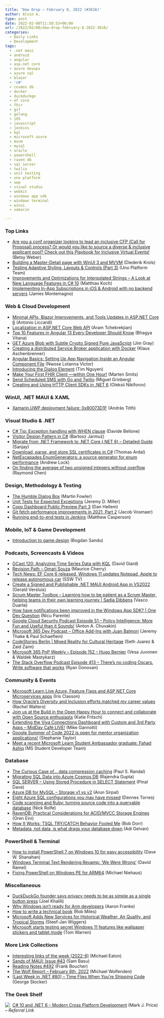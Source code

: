 ```yaml
---
title: 'Dew Drop – February 8, 2022 (#3616)'
author: Alvin A.
type: post
date: 2022-02-08T11:58:53+00:00
url: /2022/02/08/dew-drop-february-8-2022-3616/
categories:
  - Daily Links
  - Development
tags:
  - .net maui
  - android
  - angular
  - asp.net core
  - azure devops
  - azure sql
  - blazor
  - 'c#'
  - cosmos db
  - docker
  - duckduckgo
  - ef core
  - fhir
  - git
  - golang
  - iOS
  - javascript
  - jenkins
  - kql
  - microsoft azure
  - mvvm
  - mysql
  - oracle
  - powershell
  - raven db
  - sql server
  - twilio
  - unit testing
  - uno platform
  - uwp
  - visual studio
  - webkit
  - windows app sdk
  - windows terminal
  - winui
  - xamarin

---
```

### <a name="top"></a>Top Links

  * <a href="https://twitter.com/betsyweber/status/1490720625467572229?s=27" target="_blank" rel="noopener">Are you a conf organizer looking to lead an inclusive CFP (Call for Proposal) process? Or would you like to source a diverse & inclusive applicant pool? Check out this Playbook for Inclusive Virtual Events!</a> (Betsy Weber)
  * <a href="https://xamlbrewer.wordpress.com/2022/02/07/building-a-master-detail-page-with-winui-3-and-mvvm/" target="_blank" rel="noopener">Building a Master-Detail page with WinUI 3 and MVVM</a> (Diederik Krols)
  * <a href="https://platform.uno/blog/testing-adaptive-styling-layouts-controls/" target="_blank" rel="noopener">Testing Adaptive Styling, Layouts & Controls (Part 3)</a> (Uno Platform Team)
  * <a href="https://blog.jetbrains.com/dotnet/2022/02/07/improvements-and-optimizations-for-interpolated-strings-a-look-at-new-language-features-in-csharp-10/" target="_blank" rel="noopener">Improvements and Optimizations for Interpolated Strings – A Look at New Language Features in C# 10</a> (Matthias Koch)
  * <a href="https://montemagno.com/ios-android-subscription-implemenation-strategies/" target="_blank" rel="noopener">Implementing In-App Subscriptions in iOS & Android with no backend servers</a> (James Montemagno)



### <a name="web"></a>Web & Cloud Development

  * <a href="https://www.infoq.com/news/2022/02/aspnet-core-6/?utm_campaign=infoq_content&utm_source=infoq&utm_medium=feed&utm_term=global" target="_blank" rel="noopener">Minimal APIs, Blazor Improvements, and Tools Updates in ASP.NET Core 6</a> (Antonio Liccardi)
  * <a href="https://www.codeproject.com/Articles/5324504/Localization-in-ASP-NET-Core-Web-API" target="_blank" rel="noopener">Localization in ASP.NET Core Web API</a> (Aram Tchekrekjian)
  * <a href="https://www.syncfusion.com/blogs/post/top-10-features-in-angular-13-every-developer-should-know.aspx" target="_blank" rel="noopener">Top 10 Features in Angular 13 Every Developer Should Know</a> (Bhagya Vitana)
  * <a href="https://www.codeproject.com/Tips/5324130/GET-Azure-Blob-with-Subtle-Crypto-Signed-Pure-Java" target="_blank" rel="noopener">GET Azure Blob with Subtle Crypto Signed Pure JavaScript</a> (Jim Gray)
  * <a href="https://www.sqlservercentral.com/blogs/creating-a-distributed-service-broker-application-with-docker" target="_blank" rel="noopener">Creating a distributed Service Broker application with Docker</a> (Klaus Aschenbrenner)
  * <a href="https://www.telerik.com/blogs/angular-basics-setting-app-navigation-inside-angular-component-file" target="_blank" rel="noopener">Angular Basics: Setting Up App Navigation Inside an Angular Component File</a> (Nwose Lotanna Victor)
  * <a href="https://webkit.org/blog/12209/introducing-the-dialog-element/" target="_blank" rel="noopener">Introducing the Dialog Element</a> (Tim Nguyen)
  * <a href="https://fire.ly/blog/make-your-first-fhir-client-within-one-hour/" target="_blank" rel="noopener">Make Your First FHIR Client —within One Hour!</a> (Marten Smits)
  * <a href="https://www.twilio.com/blog/send-scheduled-sms-go-twilio" target="_blank" rel="noopener">Send Scheduled SMS with Go and Twilio</a> (Miguel Grinberg)
  * <a href="https://www.infoq.com/articles/creating-http-sdks-dotnet-6/" target="_blank" rel="noopener">Creating and Using HTTP Client SDKs in .NET 6</a> (Oleksii Nikiforov)



### <a name="silverlight"></a>WinUI, .NET MAUI & XAML

  * <a href="https://www.banditoth.hu/2022/02/08/xamarin-uwp-deployment-failure-0x80073d1f/" target="_blank" rel="noopener">Xamarin.UWP deployment failure: 0x80073D1F</a> (András Tóth)



### <a name="dotnet"></a>Visual Studio & .NET

  * <a href="https://www.code4it.dev/csharptips/exception-handling-when-clause" target="_blank" rel="noopener">C# Tip: Exception handling with WHEN clause</a> (Davide Bellone)
  * <a href="https://code-maze.com/csharp-visitor-design-pattern/" target="_blank" rel="noopener">Visitor Design Pattern in C#</a> (Bartosz Jarmuż)
  * <a href="https://procodeguide.com/dotnet/migrate-net-framework-to-net-core/" target="_blank" rel="noopener">Migrate from .NET Framework to .NET Core (.NET 6) – Detailed Guide</a> (Sanjay)
  * <a href="https://blog.elmah.io/download-parse-and-store-ssl-certificates-in-csharp/" target="_blank" rel="noopener">Download, parse, and store SSL certificates in C#</a> (Thomas Ardal)
  * <a href="https://andrewlock.net/netescapades-enumgenerators-a-source-generator-for-enum-performance/" target="_blank" rel="noopener">NetEscapades.EnumGenerators: a source generator for enum performance</a> (Andrew Lock)
  * <a href="https://devblogs.microsoft.com/oldnewthing/20220207-00/?p=106223" target="_blank" rel="noopener">On finding the average of two unsigned integers without overflow</a> (Raymond Chen)



### <a name="design"></a>Design, Methodology & Testing

  * <a href="https://martinfowler.com/articles/humble-dialog-box.html" target="_blank" rel="noopener">The Humble Dialog Box</a> (Martin Fowler)
  * <a href="https://jeremydmiller.com/2022/02/07/unit-tests-for-expected-exceptions/" target="_blank" rel="noopener">Unit Tests for Expected Exceptions</a> (Jeremy D. Miller)
  * <a href="https://devblogs.microsoft.com/devops/copy-dashboard-public-preview-part-3/?WT.mc_id=DOP-MVP-4025064" target="_blank" rel="noopener">Copy Dashboard Public Preview Part 3</a> (Dan Hellem)
  * <a href="https://about.gitlab.com/blog/2022/02/07/git-fetch-performance-2021-part-2/" target="_blank" rel="noopener">Git fetch performance improvements in 2021, Part 2</a> (Jacob Vosmaer)
  * <a href="https://octopus.com/blog/jenkins-running-endtoend-tests" target="_blank" rel="noopener">Running end-to-end tests in Jenkins</a> (Matthew Casperson)



### <a name="mobile"></a>Mobile, IoT & Game Development

  * <a href="https://www.designyourway.net/blog/misc/introduction-to-game-design/" target="_blank" rel="noopener">Introduction to game design</a> (Bogdan Sandu)



### <a name="podcasts"></a>Podcasts, Screencasts & Videos

  * <a href="https://davidgiard.com/gcast-120-analyzing-time-series-data-with-kql" target="_blank" rel="noopener">GCast 120: Analyzing Time Series Data with KQL</a> (David Giard)
  * <a href="https://revisionpath.com/omari-souza-" target="_blank" rel="noopener">Revision Path &#8211; Omari Souza</a> (Maurice Cherry)
  * <a href="http://www.youtube.com/watch?v=Lq9lOEb7Sgg" target="_blank" rel="noopener">Tech News: EF Core 6 released, Windows 11 updates Notepad, Apple to release autonomous car</a> (SSW TV)
  * <a href="https://www.youtube.com/watch?v=jfSVb_RR7X0" target="_blank" rel="noopener">Create a Signed and Publishable .NET MAUI Android App in VS2022</a> (Gerald Versluis)
  * <a href="https://scrummastertoolbox.libsyn.com/learning-how-to-be-patient-as-a-scrum-master-helping-teams-in-their-own-learning-journey-sadia-dibbens" target="_blank" rel="noopener">Scrum Master Toolbox &#8211; Learning how to be patient as a Scrum Master, helping teams in their own learning journey | Sadia Dibbens</a> (Vasco Duarte)
  * <a href="https://www.youtube.com/watch?v=EwyOTkxoe0g" target="_blank" rel="noopener">How have notifications been improved in the Windows App SDK? | One Dev Question</a> (Nicu Parente)
  * <a href="https://cloudsecuritypodcast.libsyn.com/ep51-policy-intelligence-more-fun-and-useful-than-it-sounds" target="_blank" rel="noopener">Google Cloud Security Podcast Episode 51 &#8211; Policy Intelligence: More Fun and Useful than it Sounds!</a> (Anton A. Chuvakin)
  * <a href="https://www.m365devpodcast.com/e/office-add-ins-with-juan-balmori/" target="_blank" rel="noopener">Microsoft 365 Dev Podcast &#8211; Office Add-Ins with Juan Balmori</a> (Jeremy Thake & Paul Schaeflein)
  * <a href="http://www.youtube.com/watch?v=wF654Uff3Xw" target="_blank" rel="noopener">CodeStories Berlin | Mixed Reality for Cultural Heritage</a> (Seth Juarez & Zaid Zaim)
  * <a href="https://techcommunity.microsoft.com/t5/microsoft-365-pnp-blog/microsoft-365-pnp-weekly-episode-152-hugo-bernier/ba-p/3131722?WT.mc_id=DOP-MVP-4025064" target="_blank" rel="noopener">Microsoft 365 PnP Weekly &#8211; Episode 152 &#8211; Hugo Bernier</a> (Vesa Juvonen & Waldek Mastykarz)
  * <a href="https://stackoverflow.blog/2022/02/08/theres-no-coding-oscars-write-code-that-works-ep-413/" target="_blank" rel="noopener">The Stack Overflow Podcast Episode 413 &#8211; There’s no coding Oscars. Write software that works</a> (Ryan Donovan)



### <a name="events"></a>Community & Events

  * <a href="https://www.irisclasson.com/2022/02/07/microsoft-learn-live-azure-feature-flags-and-asp-net-core-microservices-apps/" target="_blank" rel="noopener">Microsoft Learn Live Azure, Feature Flags and ASP NET Core Microservices apps</a> (Iris Classon)
  * <a href="https://blogs.oracle.com/post/oracle-diversity-inclusion-efforts-matched-career-values-v2" target="_blank" rel="noopener">How Oracle&#8217;s Diversity and Inclusion efforts matched my career values</a> (Rachel Walters)
  * <a href="https://cloudblogs.microsoft.com/opensource/2022/02/07/join-us-at-the-build-in-the-open-happy-hour-to-connect-and-collaborate-with-open-source-enthusiasts/?WT.mc_id=DOP-MVP-4025064" target="_blank" rel="noopener">Join us at the Build in the Open Happy Hour to connect and collaborate with Open Source enthusiasts</a> (Katie Fritsch)
  * <a href="https://techcommunity.microsoft.com/t5/healthcare-and-life-sciences/extending-the-viva-connections-dashboard-with-custom-and-3rd/ba-p/3133715?WT.mc_id=DOP-MVP-4025064" target="_blank" rel="noopener">Extending the Viva Connections Dashboard with Custom and 3rd Party Apps – MidDay Café LIVE!</a> (Mike Gannotti)
  * <a href="http://opensource.googleblog.com/2022/02/Google%20Summer%20of%20Code%202022%20is%20open%20for%20mentor%20organization%20applications.html" target="_blank" rel="noopener">Google Summer of Code 2022 is open for mentor organization applications!</a> (Stephanie Taylor)
  * <a href="https://techcommunity.microsoft.com/t5/student-developer-blog/meet-a-recent-microsoft-learn-student-ambassador-graduate-fahad/ba-p/2757019?WT.mc_id=DOP-MVP-4025064" target="_blank" rel="noopener">Meet a recent Microsoft Learn Student Ambassador graduate: Fahad Ashiq</a> (MS Student Developer Team)



### <a name="sql"></a>Database

  * <a href="https://www.sqlskills.com/blogs/paul/the-curious-case-of-data-compression-caching/" target="_blank" rel="noopener">The Curious Case of… data compression caching</a> (Paul S. Randal)
  * <a href="https://www.mssqltips.com/sqlservertip/7129/import-data-azure-sql-database-azure-cosmos-db/" target="_blank" rel="noopener">Migrating SQL Data into Azure Cosmos DB</a> (Rajendra Gupta)
  * <a href="https://blog.sqlauthority.com/2022/02/08/sql-server-using-stored-procedure-in-select-statement/?utm_source=rss&utm_medium=rss&utm_campaign=sql-server-using-stored-procedure-in-select-statement" target="_blank" rel="noopener">SQL SERVER – Using Stored Procedure in SELECT Statement</a> (Pinal Dave)
  * <a href="https://blobeater.blog/2022/02/07/azure-db-for-mysql-storage-v1-vs-v2/" target="_blank" rel="noopener">Azure DB for MySQL – Storage v1 vs v2</a> (Arun Sirpal)
  * <a href="https://www.red-gate.com/simple-talk/cloud/azure/eight-azure-sql-configurations-you-may-have-missed/" target="_blank" rel="noopener">Eight Azure SQL configurations you may have missed</a> (Dennes Torres)
  * <a href="https://github.blog/2022-02-01-code-scanning-and-ruby-turning-source-code-into-a-queryable-database/" target="_blank" rel="noopener">Code scanning and Ruby: turning source code into a queryable database</a> (Nick Rolfe)
  * <a href="https://ayende.com/blog/196417-B/ravendb-practical-considerations-for-acid-mvcc-storage-engines?Key=1e9d8763-8f32-47ac-834b-758d4e76530b" target="_blank" rel="noopener">RavenDB: Practical Considerations for ACID/MVCC Storage Engines</a> (Oren Eini)
  * <a href="https://techcommunity.microsoft.com/t5/sql-server-blog/how-it-works-tsql-try-catch-behavior-fooled-me/ba-p/3129182?WT.mc_id=DOP-MVP-4025064" target="_blank" rel="noopener">How It Works: TSQL TRY/CATCH Behavior Fooled Me</a> (Bob Dorr)
  * <a href="https://stackoverflow.blog/2022/02/07/metadata-not-data-is-what-drags-your-database-down/" target="_blank" rel="noopener">Metadata, not data, is what drags your database down</a> (Adi Gelvan)



### <a name="ps"></a>PowerShell & Terminal

  * <a href="https://www.onmsft.com/how-to/install-powershell-7-on-windows-10" target="_blank" rel="noopener">How to install PowerShell 7 on Windows 10 for easy accessibility</a> (Dave W. Shanahan)
  * <a href="https://visualstudiomagazine.com/articles/2022/02/07/windows-terminal-1-13.aspx" target="_blank" rel="noopener">Windows Terminal Text Rendering Revamp: &#8216;We Were Wrong&#8217;</a> (David Ramel)
  * <a href="https://oofhours.com/2022/02/07/fixing-powershell-on-windows-pe-for-arm64/" target="_blank" rel="noopener">Fixing PowerShell on Windows PE for ARM64</a> (Michael Niehaus)



### <a name="misc"></a>Miscellaneous

  * <a href="https://www.techradar.com/news/duckduckgo-founder-says-privacy-needs-to-be-as-simple-as-a-single-button-press" target="_blank" rel="noopener">DuckDuckGo founder says privacy needs to be as simple as a single button press</a> (Joel Khalili)
  * <a href="https://www.zdnet.com/article/op-ed-windows-isnt-ready-for-arm-developers/#ftag=RSSbaffb68" target="_blank" rel="noopener">Why Windows isn&#8217;t ready for Arm developers</a> (Aaron Franke)
  * <a href="https://www.robmiles.com/journal/2022/2/7/how-to-write-a-technical-book" target="_blank" rel="noopener">How to write a technical book</a> (Rob Miles)
  * <a href="https://www.infoq.com/news/2022/02/azure-maps-weather-services/?utm_campaign=infoq_content&utm_source=infoq&utm_medium=feed&utm_term=global" target="_blank" rel="noopener">Microsoft Adds New Services for Historical Weather, Air Quality, and Tropical Storms</a> (Steef-Jan Wiggers)
  * <a href="https://www.theverge.com/2022/2/7/22921429/microsoft-windows-11-wallpaper-stickers-tablet-mode" target="_blank" rel="noopener">Microsoft starts testing secret Windows 11 features like wallpaper stickers and tablet mode</a> (Tom Warren)



### <a name="links"></a>More Link Collections

  * <a href="https://samestuffdifferentday.com/2022/02/07/interesting-links-2022-6/" target="_blank" rel="noopener">Interesting links of the week (2022-6)</a> (Michael Eaton)
  * <a href="https://www.telerik.com/blogs/sands-maui-issue-43" target="_blank" rel="noopener">Sands of MAUI: Issue #43</a> (Sam Basu)
  * <a href="http://www.frankysnotes.com/2022/02/reading-notes-492.html" target="_blank" rel="noopener">Reading Notes #492</a> (Frank Boucher)
  * <a href="https://michael-wolfenden.github.io/2022/02/08/february-8th-2022/" target="_blank" rel="noopener">The Wolf Report &#8211; February 8th, 2022</a> (Michael Wolfenden)
  * <a href="https://georgestocker.com/2022/02/07/last-week-in-net-80-time-flies-when-youre-shipping-code/" target="_blank" rel="noopener">[Last Week in .NET #80] – Time Flies When You’re Shipping Code</a> (George Stocker)



### <a name="shelf"></a>The Geek Shelf

<a href="https://www.amazon.com/10-NET-Cross-Platform-Development-websites-ebook/dp/B09JV37DM6/?tag=amavin-20" target="_blank" rel="noopener"><img decoding="async" align="left" style="margin: 0px 4px 0px 0px; border: 0px currentcolor; border-image: none; float: left; display: inline; background-image: none;" src="https://m.media-amazon.com/images/I/81iSF1xnqdL._AC_SY135_.jpg" border="0" /></a>&nbsp;<a href="https://www.amazon.com/10-NET-Cross-Platform-Development-websites-ebook/dp/B09JV37DM6/?tag=amavin-20" target="_blank" rel="noopener">C# 10 and .NET 6 &#8211; Modern Cross Platform Development</a> (Mark J. Price) _&#8211; Referral Link_